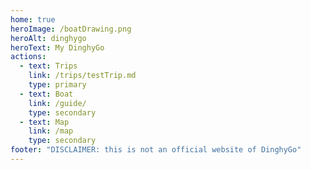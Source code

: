 ```yaml
---
home: true
heroImage: /boatDrawing.png
heroAlt: dinghygo
heroText: My DinghyGo
actions:
  - text: Trips
    link: /trips/testTrip.md
    type: primary
  - text: Boat
    link: /guide/
    type: secondary
  - text: Map
    link: /map
    type: secondary
footer: "DISCLAIMER: this is not an official website of DinghyGo"
---
```

